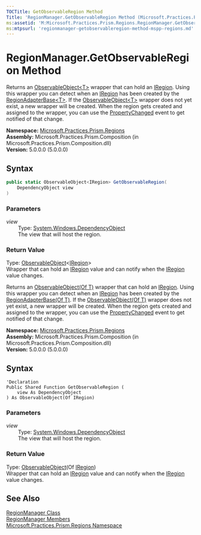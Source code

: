 ```yaml
---
TOCTitle: GetObservableRegion Method
Title: 'RegionManager.GetObservableRegion Method (Microsoft.Practices.Prism.Regions)'
ms:assetid: 'M:Microsoft.Practices.Prism.Regions.RegionManager.GetObservableRegion(System.Windows.DependencyObject)'
ms:mtpsurl: 'regionmanager-getobservableregion-method-mspp-regions.md'
---
```



# RegionManager.GetObservableRegion Method

Returns an [ObservableObject&lt;T&gt;](/patterns-practices/reference/observableobject-t-class-mspp) wrapper that can hold an [IRegion](/patterns-practices/reference/iregion-interface-mspp-regions). Using this wrapper you can detect when an [IRegion](/patterns-practices/reference/iregion-interface-mspp-regions) has been created by the [RegionAdapterBase&lt;T&gt;](/patterns-practices/reference/regionadapterbase-t-class-mspp-regions). If the [ObservableObject&lt;T&gt;](/patterns-practices/reference/observableobject-t-class-mspp) wrapper does not yet exist, a new wrapper will be created. When the region gets created and assigned to the wrapper, you can use the [PropertyChanged](/patterns-practices/reference/observableobject-t-propertychanged-event-mspp) event to get notified of that change.

**Namespace:** [Microsoft.Practices.Prism.Regions](/patterns-practices/reference/mspp-regions-namespace)  
**Assembly:** Microsoft.Practices.Prism.Composition (in Microsoft.Practices.Prism.Composition.dll)  
**Version:** 5.0.0.0 (5.0.0.0)

## Syntax

```C#
public static ObservableObject<IRegion> GetObservableRegion(
	DependencyObject view
)
```

### Parameters

*view*  
&nbsp;&nbsp;&nbsp;&nbsp;&nbsp;&nbsp;&nbsp;&nbsp;Type: [System.Windows.DependencyObject](http://msdn.microsoft.com/en-us/library/ms589309)  
&nbsp;&nbsp;&nbsp;&nbsp;&nbsp;&nbsp;&nbsp;&nbsp;The view that will host the region.

### Return Value

Type: [ObservableObject](/patterns-practices/reference/observableobject-t-class-mspp)&lt;[IRegion](/patterns-practices/reference/iregion-interface-mspp-regions)&gt;  
Wrapper that can hold an [IRegion](/patterns-practices/reference/iregion-interface-mspp-regions) value and can notify when the [IRegion](/patterns-practices/reference/iregion-interface-mspp-regions) value changes.


Returns an [ObservableObject(Of T)](/patterns-practices/reference/observableobject-t-class-mspp) wrapper that can hold an [IRegion](/patterns-practices/reference/iregion-interface-mspp-regions). Using this wrapper you can detect when an [IRegion](/patterns-practices/reference/iregion-interface-mspp-regions) has been created by the [RegionAdapterBase(Of T)](/patterns-practices/reference/regionadapterbase-t-class-mspp-regions). If the [ObservableObject(Of T)](/patterns-practices/reference/observableobject-t-class-mspp) wrapper does not yet exist, a new wrapper will be created. When the region gets created and assigned to the wrapper, you can use the [PropertyChanged](/patterns-practices/reference/observableobject-t-propertychanged-event-mspp) event to get notified of that change.

**Namespace:** [Microsoft.Practices.Prism.Regions](/patterns-practices/reference/mspp-regions-namespace)  
**Assembly:** Microsoft.Practices.Prism.Composition (in Microsoft.Practices.Prism.Composition.dll)  
**Version:** 5.0.0.0 (5.0.0.0)

## Syntax

```VB
'Declaration
Public Shared Function GetObservableRegion ( 
	view As DependencyObject
) As ObservableObject(Of IRegion)
```

### Parameters

*view*  
&nbsp;&nbsp;&nbsp;&nbsp;&nbsp;&nbsp;&nbsp;&nbsp;Type: [System.Windows.DependencyObject](http://msdn.microsoft.com/en-us/library/ms589309)  
&nbsp;&nbsp;&nbsp;&nbsp;&nbsp;&nbsp;&nbsp;&nbsp;The view that will host the region.

### Return Value

Type: [ObservableObject](/patterns-practices/reference/observableobject-t-class-mspp)(Of [IRegion](/patterns-practices/reference/iregion-interface-mspp-regions))  
Wrapper that can hold an [IRegion](/patterns-practices/reference/iregion-interface-mspp-regions) value and can notify when the [IRegion](/patterns-practices/reference/iregion-interface-mspp-regions) value changes.

## See Also

[RegionManager Class](/patterns-practices/reference/regionmanager-class-mspp-regions)  
[RegionManager Members](/patterns-practices/reference/regionmanager-members-mspp-regions)  
[Microsoft.Practices.Prism.Regions Namespace](/patterns-practices/reference/mspp-regions-namespace)  